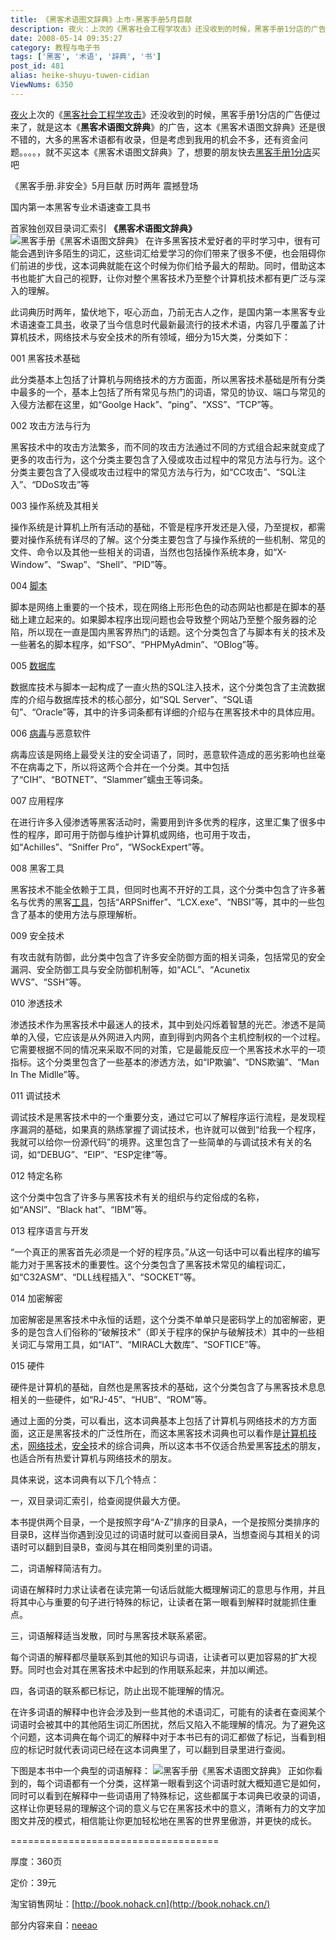```yaml
---
title: 《黑客术语图文辞典》上市-黑客手册5月巨献
description: 夜火：上次的《黑客社会工程学攻击》还没收到的时候，黑客手册1分店的广告便过来了，就是这本《黑客术语图文辞典》的广告，这本《黑客术语图文辞典》还是很不错的，大多的黑客术语都有收录，但是考虑到我用的机会不多，还有资金问题。。。。，就不买这本《黑客术语图文辞典》了，想要的朋友快去黑客手册1分店买吧
date: 2008-05-14 09:35:27
category: 教程与电子书
tags: ['黑客', '术语', '辞典', '书']
post_id: 481
alias: heike-shuyu-tuwen-cidian
ViewNums: 6350
---
```


[夜火](/blog/)上次的《[黑客社会工程学攻击](/blog/hacker-social-engineering-attack-nohack)》还没收到的时候，黑客手册1分店的广告便过来了，就是这本《**黑客术语图文辞典**》的广告，这本《黑客术语图文辞典》还是很不错的，大多的黑客术语都有收录，但是考虑到我用的机会不多，还有资金问题。。。。，就不买这本《黑客术语图文辞典》了，想要的朋友快去[黑客手册1分店](http://shop33250534.taobao.com/)买吧

《黑客手册.非安全》5月巨献 历时两年 震撼登场

国内第一本黑客专业术语速查工具书

首家独创双目录词汇索引
**《黑客术语图文辞典》**![黑客手册《黑客术语图文辞典》](http://www.neeao.com/blog/attachments/200805/13_190229_nohack.jpg)
在许多黑客技术爱好者的平时学习中，很有可能会遇到许多陌生的词汇，这些词汇给爱学习的你们带来了很多不便，也会阻碍你们前进的步伐，这本词典就能在这个时候为你们给予最大的帮助。同时，借助这本书也能扩大自己的视野，让你对整个黑客技术乃至整个计算机技术都有更广泛与深入的理解。

此词典历时两年，蛰伏地下，呕心沥血，乃前无古人之作，是国内第一本黑客专业术语速查工具[书](/tags/%E4%B9%A6)，收录了当今信息时代最新最流行的技术术语，内容几乎覆盖了计算机技术，网络技术与安全技术的所有领域，细分为15大类，分类如下：

001 黑客技术基础

此分类基本上包括了计算机与网络技术的方方面面，所以黑客技术基础是所有分类中最多的一个，基本上包括了所有常见与热门的词语，常见的协议、端口与常见的入侵方法都在这里，如“Goolge Hack”、“ping”、“XSS”、“TCP”等。

002 攻击方法与行为

黑客技术中的攻击方法繁多，而不同的攻击方法通过不同的方式组合起来就变成了更多的攻击行为，这个分类主要包含了入侵或攻击过程中的常见方法与行为。这个分类主要包含了入侵或攻击过程中的常见方法与行为，如“CC攻击”、“SQL注入”、“DDoS攻击”等

003 操作系统及其相关

操作系统是计算机上所有活动的基础，不管是程序开发还是入侵，乃至提权，都需要对操作系统有详尽的了解。这个分类主要包含了与操作系统的一些机制、常见的文件、命令以及其他一些相关的词语，当然也包括操作系统本身，如“X-Window”、“Swap”、“Shell”、“PID”等。

004 [脚本](/tags/%E8%84%9A%E6%9C%ACScript)

脚本是网络上重要的一个技术，现在网络上形形色色的动态网站也都是在脚本的基础上建立起来的。如果脚本程序出现问题也会导致整个网站乃至整个服务器的沦陷，所以现在一直是国内黑客界热门的话题。这个分类包含了与脚本有关的技术及一些著名的脚本程序，如“FSO”、“PHPMyAdmin”、“OBlog”等。

005 [数据库](/tags/%E6%95%B0%E6%8D%AE%E5%BA%93)

数据库技术与脚本一起构成了一直火热的SQL注入技术，这个分类包含了主流数据库的介绍与数据库技术的核心部分，如“SQL Server”、“SQL语句”、“Oracle”等，其中的许多词条都有详细的介绍与在黑客技术中的具体应用。

006 [病毒](http://www.virus-info.cn)与恶意软件

病毒应该是网络上最受关注的安全词语了，同时，恶意软件造成的恶劣影响也丝毫不在病毒之下，所以将这两个合并在一个分类。其中包括了“CIH”、“BOTNET”、“Slammer”蠕虫王等词条。

007 应用程序

在进行许多入侵渗透等黑客活动时，需要用到许多优秀的程序，这里汇集了很多中性的程序，即可用于防御与维护计算机或网络，也可用于攻击，如“Achilles”、“Sniffer Pro”，“WSockExpert”等。

008 黑客工具

黑客技术不能全依赖于工具，但同时也离不开好的工具，这个分类中包含了许多著名与优秀的黑客[工具](/tags/%E5%B7%A5%E5%85%B7%E5%85%B1%E4%BA%AB)，包括“ARPSniffer”、“LCX.exe”、“NBSI”等，其中的一些包含了基本的使用方法与原理解析。

009 安全技术

有攻击就有防御，此分类中包含了许多安全防御方面的相关词条，包括常见的安全漏洞、安全防御工具与安全防御机制等，如“ACL”、“Acunetix WVS”、“SSH”等。

010 渗透技术

渗透技术作为黑客技术中最迷人的技术，其中到处闪烁着智慧的光芒。渗透不是简单的入侵，它应该是从外网进入内网，直到得到内网各个主机控制权的一个过程。它需要根据不同的情况来采取不同的对策，它是最能反应一个黑客技术水平的一项指标。这个分类里包含了一些基本的渗透方法，如“IP欺骗”、“DNS欺骗”、“Man In The Midlle”等。

011 调试技术

调试技术是黑客技术中的一个重要分支，通过它可以了解程序运行流程，是发现程序漏洞的基础，如果真的熟练掌握了调试技术，也许就可以做到“给我一个程序，我就可以给你一份源代码”的境界。这里包含了一些简单的与调试技术有关的名词，如“DEBUG”、“EIP”、“ESP定律”等。

012 特定名称

这个分类中包含了许多与黑客技术有关的组织与约定俗成的名称，如“ANSI”、“Black hat”、“IBM”等。

013 程序语言与开发

“一个真正的黑客首先必须是一个好的程序员。”从这一句话中可以看出程序的编写能力对于黑客技术的重要性。这个分类包含了黑客技术常见的编程词汇，如“C32ASM”、“DLL线程插入”、“SOCKET”等。

014 加密解密

加密解密是黑客技术中永恒的话题，这个分类不单单只是密码学上的加密解密，更多的是包含人们俗称的“破解技术”（即关于程序的保护与破解技术）其中的一些相关词汇与常用工具，如“IAT”、“MIRACL大数库”、“SOFTICE”等。

015 硬件

硬件是计算机的基础，自然也是黑客技术的基础，这个分类包含了与黑客技术息息相关的一些硬件，如“RJ-45”、“HUB”、“ROM”等。

通过上面的分类，可以看出，这本词典基本上包括了计算机与网络技术的方方面面，这正是黑客技术的广泛性所在，而这本黑客技术词典也可以看作是[计算机技术](/blog/)，[网络技术](/blog/)，[安全](/tags/%E5%AE%89%E5%85%A8)技术的综合词典，所以这本书不仅适合热爱黑客[技术](/tags/%E6%8A%80%E6%9C%AF%E7%B1%BB)的朋友，也适合所有热爱计算机与网络技术的朋友。

具体来说，这本词典有以下几个特点：

一，双目录词汇索引，给查阅提供最大方便。

本书提供两个目录，一个是按照字母“A-Z”排序的目录A，一个是按照分类排序的目录B，这样当你遇到没见过的词语时就可以查阅目录A，当想查阅与其相关的词语时可以翻到目录B，查阅与其在相同类别里的词语。

二，词语解释简洁有力。

词语在解释时力求让读者在读完第一句话后就能大概理解词汇的意思与作用，并且将其中心与重要的句子进行特殊的标记，让读者在第一眼看到解释时就能抓住重点。

三，词语解释适当发散，同时与黑客技术联系紧密。

每个词语的解释都尽量联系到其他的知识与词语，让读者可以更加容易的扩大视野。同时也会对其在黑客技术中起到的作用联系起来，并加以阐述。

四，各词语的联系都已标记，防止出现不能理解的情况。

在许多词语的解释中也许会涉及到一些其他的术语词汇，可能有的读者在查阅某个词语时会被其中的其他陌生词汇所困扰，然后又陷入不能理解的情况。为了避免这个问题，这本词典在每个词汇的解释中对于本书已有的词汇都做了标记，当看到相应的标记时就代表词词已经在这本词典里了，可以翻到目录里进行查阅。

下图是本书中一个典型的词语解释：
![黑客手册《黑客术语图文辞典》](http://www.neeao.com/blog/attachments/200805/13_185804_nohack2.jpg)
正如你看到的，每个词语都有一个分类，这样第一眼看到这个词语时就大概知道它是如何，同时可以看到在解释中一些词语用了特殊标记，这些都属于本词典已收录的词语，这样让你更轻易的理解这个词的意义与它在黑客技术中的意义，清晰有力的文字加图文并茂的模式，相信能让你更加轻松地在黑客的世界里傲游，并更快的成长。

====================================

厚度：360页

定价：39元

淘宝销售网址：[http://book.nohack.cn](http://book.nohack.cn/)

部分内容来自：[neeao](http://www.neeao.com)


